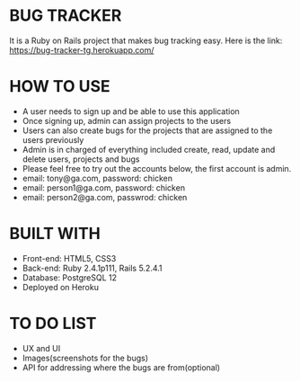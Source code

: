 # BUG TRACKER

It is a Ruby on Rails project that makes bug tracking easy. Here is the link: https://bug-tracker-tg.herokuapp.com/

# HOW TO USE
<ul>
  <li>
  A user needs to sign up and be able to use this application <br>
  </li>
  <li>
  Once signing up, admin can assign projects to the users <br>
  </li> 
  <li>
  Users can also create bugs for the projects that are assigned to the users previously  <br>
  </li> 
  <li>
  Admin is in charged of everything included create, read, update and delete users, projects and bugs <br>
  </li>
  <li>
  Please feel free to try out the accounts below, the first account is admin. <br>
  </li>
  <li>
   email: tony@ga.com, password: chicken <br>
  </li>
  <li>
   email: person1@ga.com, password: chicken <br>
  </li>
  <li>
   email: person2@ga.com, passwrod: chicken <br>
 </li>
</ul>

# BUILT WITH

<ul>
<li>
Front-end: HTML5, CSS3 <br>
</li>
<li>
Back-end: Ruby 2.4.1p111, Rails 5.2.4.1 <br>
</li>
<li>
Database: PostgreSQL 12 <br>
</li>
<li>
Deployed on Heroku <br>
</li>
</ul>

# TO DO LIST

<ul>
<li>
UX and UI <br>
</li>
<li> 
Images(screenshots for the bugs) <br>
</li> 
<li>
API for addressing where the bugs are from(optional) <br>
</li>
</ul>
